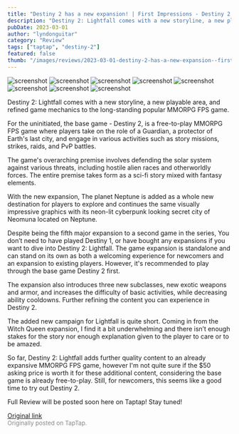 ```yaml
---
title: "Destiny 2 has a new expansion! | First Impressions - Destiny 2: Lightfall"
description: "Destiny 2: Lightfall comes with a new storyline, a new playable area, and refined game mechanics to the long-standing popular MMORPG FPS game."
pubDate: 2023-03-01
author: "lyndonguitar"
category: "Review"
tags: ["taptap", "destiny-2"]
featured: false
thumb: "/images/reviews/2023-03-01-destiny-2-has-a-new-expansion--first-impressions---destiny-2-lightfall-0.avif"
---
```


<div class="gallery">
  <img src="/images/reviews/2023-03-01-destiny-2-has-a-new-expansion--first-impressions---destiny-2-lightfall-0.avif" alt="screenshot" />
  <img src="/images/reviews/2023-03-01-destiny-2-has-a-new-expansion--first-impressions---destiny-2-lightfall-1.avif" alt="screenshot" />
  <img src="/images/reviews/2023-03-01-destiny-2-has-a-new-expansion--first-impressions---destiny-2-lightfall-2.avif" alt="screenshot" />
  <img src="/images/reviews/2023-03-01-destiny-2-has-a-new-expansion--first-impressions---destiny-2-lightfall-3.avif" alt="screenshot" />
  <img src="/images/reviews/2023-03-01-destiny-2-has-a-new-expansion--first-impressions---destiny-2-lightfall-4.avif" alt="screenshot" />
  <img src="/images/reviews/2023-03-01-destiny-2-has-a-new-expansion--first-impressions---destiny-2-lightfall-5.avif" alt="screenshot" />
  <img src="/images/reviews/2023-03-01-destiny-2-has-a-new-expansion--first-impressions---destiny-2-lightfall-6.avif" alt="screenshot" />
  <img src="/images/reviews/2023-03-01-destiny-2-has-a-new-expansion--first-impressions---destiny-2-lightfall-7.avif" alt="screenshot" />
</div>

Destiny 2: Lightfall comes with a new storyline, a new playable area, and refined game mechanics to the long-standing popular MMORPG FPS game.

For the uninitiated, the base game - Destiny 2, is a free-to-play MMORPG FPS game where players take on the role of a Guardian, a protector of Earth's last city, and engage in various activities such as story missions, strikes, raids, and PvP battles.

The game's overarching premise involves defending the solar system against various threats, including hostile alien races and otherworldly forces. The entire premise takes form as a sci-fi story mixed with fantasy elements.

With the new expansion, The planet Neptune is added as a whole new destination for players to explore and continues the same visually impressive graphics with its neon-lit cyberpunk looking secret city of Neomuna located on Neptune.

Despite being the fifth major expansion to a second game in the series, You don’t need to have played Destiny 1, or have bought any expansions if you want to dive into Destiny 2: Lightfall. The game expansion is standalone and can stand on its own as both a welcoming experience for newcomers and an expansion to existing players. However, it's recommended to play through the base game Destiny 2 first.

The expansion also introduces three new subclasses, new exotic weapons and armor, and increases the difficulty of basic activities, while decreasing ability cooldowns.  Further refining the content you can experience in Destiny 2.

The added new campaign for Lightfall is quite short. Coming in from the Witch Queen expansion, I find it a bit underwhelming and there isn’t enough stakes for the story nor enough explanation given to the player to care or to be amazed.

So far, Destiny 2: Lightfall adds further quality content to an already expansive MMORPG FPS game, however I'm not quite sure if the $50 asking price is worth it for these additional content, considering the base game is already free-to-play. Still, for newcomers, this seems like a good time to try out Destiny 2.

Full Review will be posted soon here on Taptap! Stay tuned!

[Original link](https://www.taptap.io/post/4679875)<br><span style="font-size: 0.95em; color: #888;">Originally posted on TapTap.</span>
